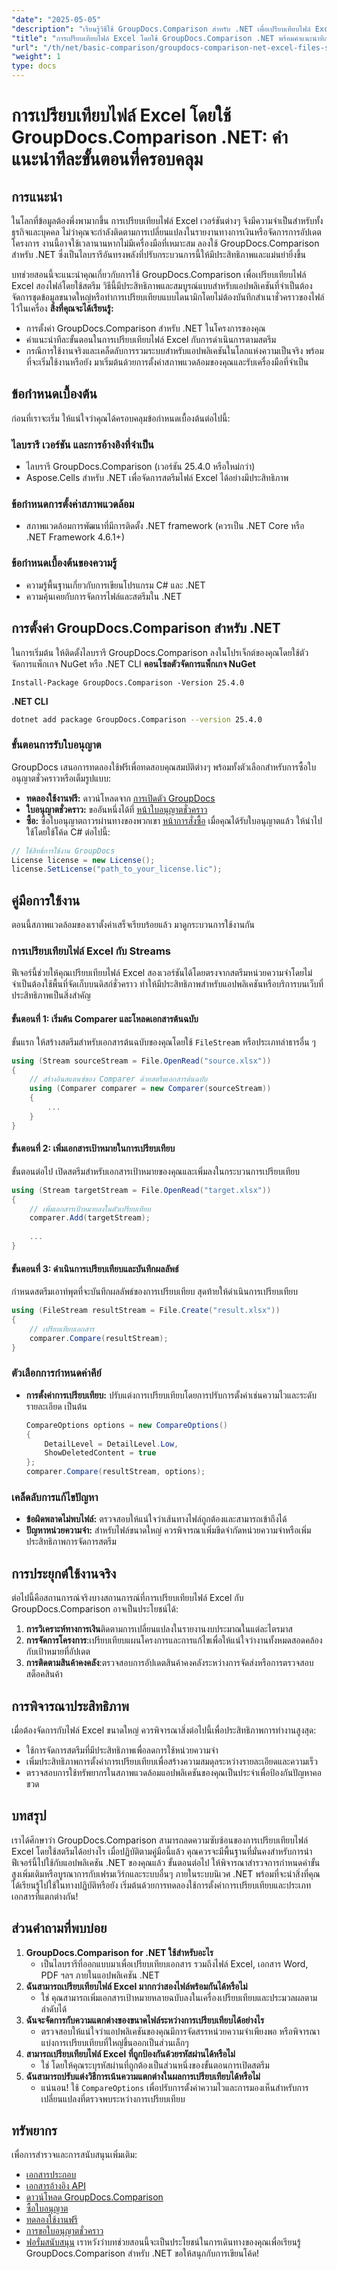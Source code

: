 ```yaml
---
"date": "2025-05-05"
"description": "เรียนรู้วิธีใช้ GroupDocs.Comparison สำหรับ .NET เพื่อเปรียบเทียบไฟล์ Excel อย่างมีประสิทธิภาพด้วยคู่มือทีละขั้นตอนโดยละเอียดนี้ ปรับปรุงงานจัดการข้อมูลของคุณให้มีประสิทธิภาพในวันนี้"
"title": "การเปรียบเทียบไฟล์ Excel โดยใช้ GroupDocs.Comparison .NET พร้อมคำแนะนำทีละขั้นตอนอย่างครอบคลุม"
"url": "/th/net/basic-comparison/groupdocs-comparison-net-excel-files-step-by-step-guide/"
"weight": 1
type: docs
---
```

# การเปรียบเทียบไฟล์ Excel โดยใช้ GroupDocs.Comparison .NET: คำแนะนำทีละขั้นตอนที่ครอบคลุม
## การแนะนำ
ในโลกที่ข้อมูลต้องพึ่งพามากขึ้น การเปรียบเทียบไฟล์ Excel เวอร์ชันต่างๆ จึงมีความจำเป็นสำหรับทั้งธุรกิจและบุคคล ไม่ว่าคุณจะกำลังติดตามการเปลี่ยนแปลงในรายงานทางการเงินหรือจัดการการอัปเดตโครงการ งานนี้อาจใช้เวลานานหากไม่มีเครื่องมือที่เหมาะสม ลองใช้ GroupDocs.Comparison สำหรับ .NET ซึ่งเป็นไลบรารีอันทรงพลังที่ปรับกระบวนการนี้ให้มีประสิทธิภาพและแม่นยำยิ่งขึ้น

บทช่วยสอนนี้จะแนะนำคุณเกี่ยวกับการใช้ GroupDocs.Comparison เพื่อเปรียบเทียบไฟล์ Excel สองไฟล์โดยใช้สตรีม วิธีนี้มีประสิทธิภาพและสมบูรณ์แบบสำหรับแอปพลิเคชันที่จำเป็นต้องจัดการชุดข้อมูลขนาดใหญ่หรือทำการเปรียบเทียบแบบไดนามิกโดยไม่ต้องบันทึกสำเนาชั่วคราวของไฟล์ไว้ในเครื่อง
**สิ่งที่คุณจะได้เรียนรู้:**
- การตั้งค่า GroupDocs.Comparison สำหรับ .NET ในโครงการของคุณ
- คำแนะนำทีละขั้นตอนในการเปรียบเทียบไฟล์ Excel กับการดำเนินการตามสตรีม
- กรณีการใช้งานจริงและเคล็ดลับการรวมระบบสำหรับแอปพลิเคชันในโลกแห่งความเป็นจริง
พร้อมที่จะเริ่มใช้งานหรือยัง มาเริ่มต้นด้วยการตั้งค่าสภาพแวดล้อมของคุณและรับเครื่องมือที่จำเป็น
## ข้อกำหนดเบื้องต้น
ก่อนที่เราจะเริ่ม ให้แน่ใจว่าคุณได้ครอบคลุมข้อกำหนดเบื้องต้นต่อไปนี้:
### ไลบรารี เวอร์ชัน และการอ้างอิงที่จำเป็น
- ไลบรารี GroupDocs.Comparison (เวอร์ชัน 25.4.0 หรือใหม่กว่า)
- Aspose.Cells สำหรับ .NET เพื่อจัดการสตรีมไฟล์ Excel ได้อย่างมีประสิทธิภาพ
### ข้อกำหนดการตั้งค่าสภาพแวดล้อม
- สภาพแวดล้อมการพัฒนาที่มีการติดตั้ง .NET framework (ควรเป็น .NET Core หรือ .NET Framework 4.6.1+)
### ข้อกำหนดเบื้องต้นของความรู้
- ความรู้พื้นฐานเกี่ยวกับการเขียนโปรแกรม C# และ .NET
- ความคุ้นเคยกับการจัดการไฟล์และสตรีมใน .NET
## การตั้งค่า GroupDocs.Comparison สำหรับ .NET
ในการเริ่มต้น ให้ติดตั้งไลบรารี GroupDocs.Comparison ลงในโปรเจ็กต์ของคุณโดยใช้ตัวจัดการแพ็กเกจ NuGet หรือ .NET CLI
**คอนโซลตัวจัดการแพ็กเกจ NuGet**
```shell
Install-Package GroupDocs.Comparison -Version 25.4.0
```
**.NET CLI**
```bash
dotnet add package GroupDocs.Comparison --version 25.4.0
```
### ขั้นตอนการรับใบอนุญาต
GroupDocs เสนอการทดลองใช้ฟรีเพื่อทดสอบคุณสมบัติต่างๆ พร้อมทั้งตัวเลือกสำหรับการซื้อใบอนุญาตชั่วคราวหรือเต็มรูปแบบ:
- **ทดลองใช้งานฟรี:** ดาวน์โหลดจาก [การเปิดตัว GroupDocs](https://releases.groupdocs.com/comparison/net/)
- **ใบอนุญาตชั่วคราว:** ขออันหนึ่งได้ที่ [หน้าใบอนุญาตชั่วคราว](https://purchase.groupdocs.com/temporary-license/)
- **ซื้อ:** ซื้อใบอนุญาตถาวรผ่านทางของพวกเขา [หน้าการสั่งซื้อ](https://purchase.groupdocs.com/buy)
เมื่อคุณได้รับใบอนุญาตแล้ว ให้นำไปใช้โดยใช้โค้ด C# ต่อไปนี้:
```csharp
// ใช้สิทธิ์การใช้งาน GroupDocs
License license = new License();
license.SetLicense("path_to_your_license.lic");
```
## คู่มือการใช้งาน
ตอนนี้สภาพแวดล้อมของเราตั้งค่าเสร็จเรียบร้อยแล้ว มาดูกระบวนการใช้งานกัน
### การเปรียบเทียบไฟล์ Excel กับ Streams
ฟีเจอร์นี้ช่วยให้คุณเปรียบเทียบไฟล์ Excel สองเวอร์ชันได้โดยตรงจากสตรีมหน่วยความจำโดยไม่จำเป็นต้องใช้พื้นที่จัดเก็บบนดิสก์ชั่วคราว ทำให้มีประสิทธิภาพสำหรับแอปพลิเคชันหรือบริการบนเว็บที่ประสิทธิภาพเป็นสิ่งสำคัญ
#### ขั้นตอนที่ 1: เริ่มต้น Comparer และโหลดเอกสารต้นฉบับ
ขั้นแรก ให้สร้างสตรีมสำหรับเอกสารต้นฉบับของคุณโดยใช้ `FileStream` หรือประเภทลำธารอื่น ๆ
```csharp
using (Stream sourceStream = File.OpenRead("source.xlsx"))
{
    // สร้างอินสแตนซ์ของ Comparer ด้วยสตรีมเอกสารต้นฉบับ
    using (Comparer comparer = new Comparer(sourceStream))
    {
        ...
    }
}
```
#### ขั้นตอนที่ 2: เพิ่มเอกสารเป้าหมายในการเปรียบเทียบ
ขั้นตอนต่อไป เปิดสตรีมสำหรับเอกสารเป้าหมายของคุณและเพิ่มลงในกระบวนการเปรียบเทียบ
```csharp
using (Stream targetStream = File.OpenRead("target.xlsx"))
{
    // เพิ่มเอกสารเป้าหมายลงในตัวเปรียบเทียบ
    comparer.Add(targetStream);
    
    ...
}
```
#### ขั้นตอนที่ 3: ดำเนินการเปรียบเทียบและบันทึกผลลัพธ์
กำหนดสตรีมเอาท์พุตที่จะบันทึกผลลัพธ์ของการเปรียบเทียบ สุดท้ายให้ดำเนินการเปรียบเทียบ
```csharp
using (FileStream resultStream = File.Create("result.xlsx"))
{
    // เปรียบเทียบเอกสาร
    comparer.Compare(resultStream);
}
```
### ตัวเลือกการกำหนดค่าคีย์
- **การตั้งค่าการเปรียบเทียบ:** ปรับแต่งการเปรียบเทียบโดยการปรับการตั้งค่าเช่นความไวและระดับรายละเอียด เป็นต้น
  ```csharp
  CompareOptions options = new CompareOptions()
  {
      DetailLevel = DetailLevel.Low,
      ShowDeletedContent = true
  };
  comparer.Compare(resultStream, options);
  ```
### เคล็ดลับการแก้ไขปัญหา
- **ข้อผิดพลาดไม่พบไฟล์:** ตรวจสอบให้แน่ใจว่าเส้นทางไฟล์ถูกต้องและสามารถเข้าถึงได้
- **ปัญหาหน่วยความจำ:** สำหรับไฟล์ขนาดใหญ่ ควรพิจารณาเพิ่มขีดจำกัดหน่วยความจำหรือเพิ่มประสิทธิภาพการจัดการสตรีม
## การประยุกต์ใช้งานจริง
ต่อไปนี้คือสถานการณ์จริงบางสถานการณ์ที่การเปรียบเทียบไฟล์ Excel กับ GroupDocs.Comparison อาจเป็นประโยชน์ได้:
1. **การวิเคราะห์ทางการเงิน**ติดตามการเปลี่ยนแปลงในรายงานงบประมาณในแต่ละไตรมาส
2. **การจัดการโครงการ**:เปรียบเทียบแผนโครงการและการแก้ไขเพื่อให้แน่ใจว่างานทั้งหมดสอดคล้องกับเป้าหมายที่อัปเดต
3. **การติดตามสินค้าคงคลัง**:ตรวจสอบการอัปเดตสินค้าคงคลังระหว่างการจัดส่งหรือการตรวจสอบสต็อคสินค้า
## การพิจารณาประสิทธิภาพ
เมื่อต้องจัดการกับไฟล์ Excel ขนาดใหญ่ ควรพิจารณาสิ่งต่อไปนี้เพื่อประสิทธิภาพการทำงานสูงสุด:
- ใช้การจัดการสตรีมที่มีประสิทธิภาพเพื่อลดการใช้หน่วยความจำ
- เพิ่มประสิทธิภาพการตั้งค่าการเปรียบเทียบเพื่อสร้างความสมดุลระหว่างรายละเอียดและความเร็ว
- ตรวจสอบการใช้ทรัพยากรในสภาพแวดล้อมแอปพลิเคชันของคุณเป็นประจำเพื่อป้องกันปัญหาคอขวด
## บทสรุป
เราได้ศึกษาว่า GroupDocs.Comparison สามารถลดความซับซ้อนของการเปรียบเทียบไฟล์ Excel โดยใช้สตรีมได้อย่างไร เมื่อปฏิบัติตามคู่มือนี้แล้ว คุณควรจะมีพื้นฐานที่มั่นคงสำหรับการนำฟีเจอร์นี้ไปใช้กับแอปพลิเคชัน .NET ของคุณแล้ว ขั้นตอนต่อไป ให้พิจารณาสำรวจการกำหนดค่าขั้นสูงเพิ่มเติมหรือบูรณาการกับเฟรมเวิร์กและระบบอื่นๆ ภายในระบบนิเวศ .NET
พร้อมที่จะนำสิ่งที่คุณได้เรียนรู้ไปใช้ในทางปฏิบัติหรือยัง เริ่มต้นด้วยการทดลองใช้การตั้งค่าการเปรียบเทียบและประเภทเอกสารที่แตกต่างกัน!
## ส่วนคำถามที่พบบ่อย
1. **GroupDocs.Comparison for .NET ใช้สำหรับอะไร**
   - เป็นไลบรารีที่ออกแบบมาเพื่อเปรียบเทียบเอกสาร รวมถึงไฟล์ Excel, เอกสาร Word, PDF ฯลฯ ภายในแอปพลิเคชัน .NET
2. **ฉันสามารถเปรียบเทียบไฟล์ Excel มากกว่าสองไฟล์พร้อมกันได้หรือไม่**
   - ใช่ คุณสามารถเพิ่มเอกสารเป้าหมายหลายฉบับลงในเครื่องเปรียบเทียบและประมวลผลตามลำดับได้
3. **ฉันจะจัดการกับความแตกต่างของขนาดไฟล์ระหว่างการเปรียบเทียบได้อย่างไร**
   - ตรวจสอบให้แน่ใจว่าแอปพลิเคชันของคุณมีการจัดสรรหน่วยความจำเพียงพอ หรือพิจารณาแบ่งการเปรียบเทียบที่ใหญ่ขึ้นออกเป็นส่วนเล็กๆ
4. **สามารถเปรียบเทียบไฟล์ Excel ที่ถูกป้องกันด้วยรหัสผ่านได้หรือไม่**
   - ใช่ โดยให้คุณระบุรหัสผ่านที่ถูกต้องเป็นส่วนหนึ่งของขั้นตอนการเปิดสตรีม
5. **ฉันสามารถปรับแต่งวิธีการเน้นความแตกต่างในผลการเปรียบเทียบได้หรือไม่**
   - แน่นอน! ใช้ `CompareOptions` เพื่อปรับการตั้งค่าความไวและการมองเห็นสำหรับการเปลี่ยนแปลงที่ตรวจพบระหว่างการเปรียบเทียบ
## ทรัพยากร
เพื่อการสำรวจและการสนับสนุนเพิ่มเติม:
- [เอกสารประกอบ](https://docs.groupdocs.com/comparison/net/)
- [เอกสารอ้างอิง API](https://reference.groupdocs.com/comparison/net/)
- [ดาวน์โหลด GroupDocs.Comparison](https://releases.groupdocs.com/comparison/net/)
- [ซื้อใบอนุญาต](https://purchase.groupdocs.com/buy)
- [ทดลองใช้งานฟรี](https://releases.groupdocs.com/comparison/net/)
- [การขอใบอนุญาตชั่วคราว](https://purchase.groupdocs.com/temporary-license/)
- [ฟอรั่มสนับสนุน](https://forum.groupdocs.com/c/comparison/)
เราหวังว่าบทช่วยสอนนี้จะเป็นประโยชน์ในการเดินทางของคุณเพื่อเรียนรู้ GroupDocs.Comparison สำหรับ .NET ขอให้สนุกกับการเขียนโค้ด!